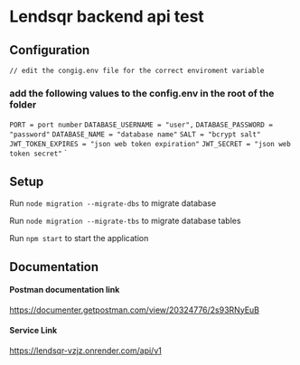 # Lendsqr backend api test

## Configuration

`// edit the congig.env file for the correct enviroment variable `

### add the following values to the config.env in the root of the folder

`PORT = port number`
`DATABASE_USERNAME = "user",`
`DATABASE_PASSWORD = "password"`
`DATABASE_NAME = "database name"`
`SALT = "bcrypt salt"`
`JWT_TOKEN_EXPIRES = "json web token expiration"`
`JWT_SECRET = "json web token secret"`
`

## Setup

Run `node migration --migrate-dbs` to migrate database

Run `node migration --migrate-tbs` to migrate database tables

Run `npm start` to start the application

## Documentation

#### Postman documentation link

https://documenter.getpostman.com/view/20324776/2s93RNyEuB

#### Service Link

https://lendsqr-vzjz.onrender.com/api/v1
